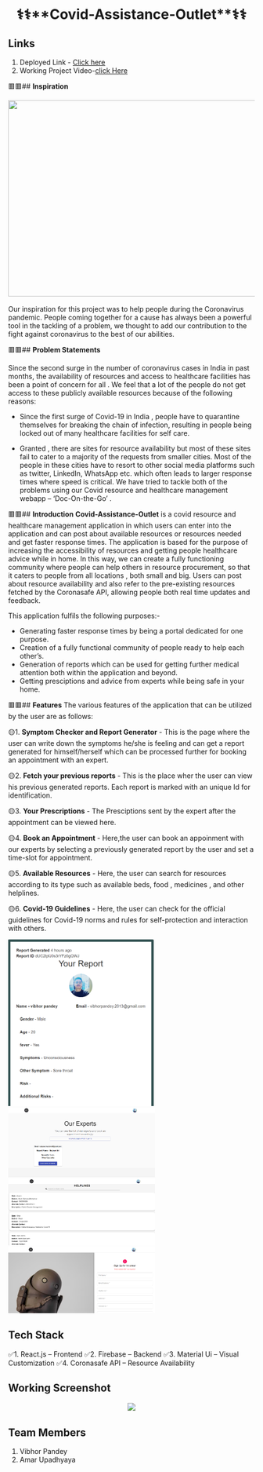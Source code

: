<h1 align='center'>⚕️⚕️**Covid-Assistance-Outlet**⚕️⚕️</h1>

## Links

1. Deployed Link - [Click here](https://unite-d0291.web.app/) 
2. Working Project Video-[click Here](https://youtu.be/fv_2LjreYQs)

🟥🟥## **Inspiration**
<p align='center'><img src = https://peacekeeping.un.org/sites/default/files/styles/1200x500/public/un75_sg_quote_twitter.jpg?itok=GN1QG3Bw width = "600" height = "400"/></p>
Our inspiration for this project was to help people during the Coronavirus pandemic. People coming together for a cause has always been a powerful tool in the tackling of a problem, we thought to add our contribution to the fight against coronavirus to the best of our abilities.

🟥🟥## **Problem Statements**

Since the second surge in the number of coronavirus cases in India in past months, the availability of resources and access to healthcare facilities has been a point of concern for all . We feel that a lot of the people do not get access to these publicly available resources because of the following reasons:

- Since the first surge of Covid-19 in India , people have to quarantine themselves for breaking the chain of infection, resulting in people being locked out of many healthcare facilities for self care.

- Granted , there are sites for resource availability but most of these sites fail to cater to a majority of the requests from smaller cities. Most of the people in these cities have to resort to other social media platforms such as twitter, LinkedIn, WhatsApp etc. which often leads to larger response times where speed is critical. We have tried to tackle both of the problems using our Covid resource and healthcare management webapp – ‘Doc-On-the-Go’ .

🟥🟥## **Introduction**
**Covid-Assistance-Outlet** is a covid resource and healthcare management application in which users can enter into the application and can post about available resources or resources needed and get faster response times. The application is based for the purpose of increasing the accessibility of resources and getting people healthcare advice while in home. In this way, we can create a fully functioning community where people can help others in resource procurement, so that it caters to people from all locations , both small and big. Users can post about resource availability and also refer to the pre-existing resources fetched by the Coronasafe API, allowing people both real time updates and feedback.

This application fulfils the following purposes:-

- Generating faster response times by being a portal dedicated for one purpose.
- Creation of a fully functional community of people ready to help each other’s.
- Generation of reports which can be used for getting further medical attention both within the application and beyond.
- Getting presciptions and advice from experts while being safe in your home.

🟥🟥## **Features**
The various features of the application that can be utilized by the user are as follows:

🟡1. **Symptom Checker and Report Generator** - This is the page where the user can write down the symptoms he/she is feeling and can get a report generated for         himself/herself which can be processed further for booking an appointment with an expert.

🟡2. **Fetch your previous reports** - This is the place wher the user can view his previous generated reports. Each report is marked with an unique Id for identification.

🟡3. **Your Prescriptions** - The Presciptions sent by the expert after the appointment can be viewed here.

🟡4. **Book an Appointment** - Here,the user can book an appoinment with our experts by selecting a previously generated report by the user and set a time-slot for appointment.

🟡5. **Available Resources** - Here, the user can search for resources according to its type such as available beds, food , medicines , and other helplines.

🟡6. **Covid-19 Guidelines** - Here, the user can check for the official guidelines for Covid-19 norms and rules for self-protection and interaction with others.

<img src="ss1.png" width="300">
<img src="ss2.png" width="300">
<img src="ss3.png" width="300">
<img src="ss4.png" width="300">



## **Tech Stack**
✅1. React.js – Frontend
✅2. Firebase – Backend
✅3. Material Ui – Visual Customization
✅4. Coronasafe API – Resource Availability
 
## **Working Screenshot**
<p align='center'><img src = "CovidAssistanceOutlet.gif" /></p>

## Team Members

1. Vibhor Pandey  
2. Amar Upadhyaya 


